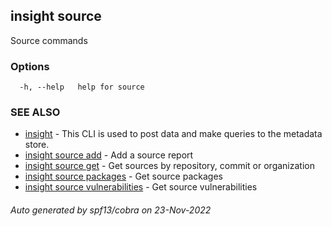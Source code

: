 ## insight source

Source commands

### Options

```
  -h, --help   help for source
```

### SEE ALSO

* [insight](insight.md)	 - This CLI is used to post data and make queries to the metadata store.
* [insight source add](insight_source_add.md)	 - Add a source report
* [insight source get](insight_source_get.md)	 - Get sources by repository, commit or organization
* [insight source packages](insight_source_packages.md)	 - Get source packages
* [insight source vulnerabilities](insight_source_vulnerabilities.md)	 - Get source vulnerabilities

###### Auto generated by spf13/cobra on 23-Nov-2022
